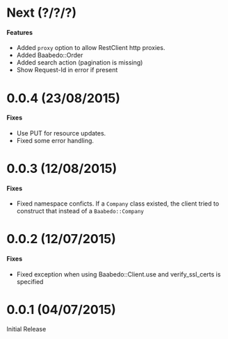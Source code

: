 Next (?/?/?)
==================

#### Features

* Added `proxy` option to allow RestClient http proxies.
* Added Baabedo::Order
* Added search action (pagination is missing)
* Show Request-Id in error if present

0.0.4 (23/08/2015)
==================

#### Fixes

* Use PUT for resource updates.
* Fixed some error handling.

0.0.3 (12/08/2015)
==================

#### Fixes

* Fixed namespace conficts. If a `Company` class existed, the client tried to construct that instead of a `Baabedo::Company`

0.0.2 (12/07/2015)
==================

#### Fixes

* Fixed exception when using Baabedo::Client.use and verify_ssl_certs is specified

0.0.1 (04/07/2015)
==================

Initial Release
